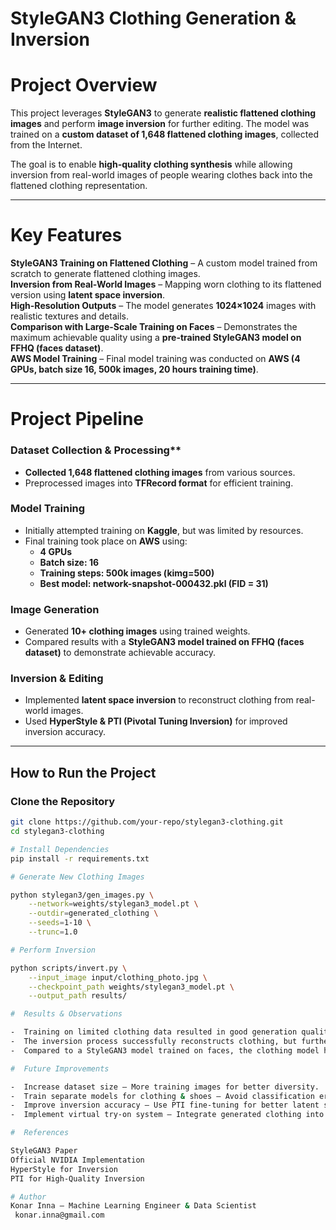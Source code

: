 
# **StyleGAN3 Clothing Generation & Inversion**  

# **Project Overview**  
This project leverages **StyleGAN3** to generate **realistic flattened clothing images** and perform **image inversion** for further editing. The model was trained on a **custom dataset of 1,648 flattened clothing images**, collected from the Internet.  

The goal is to enable **high-quality clothing synthesis** while allowing inversion from real-world images of people wearing clothes back into the flattened clothing representation.  

---

# **Key Features**  
 **StyleGAN3 Training on Flattened Clothing** – A custom model trained from scratch to generate flattened clothing images.  
 **Inversion from Real-World Images** – Mapping worn clothing to its flattened version using **latent space inversion**.  
 **High-Resolution Outputs** – The model generates **1024×1024** images with realistic textures and details.  
 **Comparison with Large-Scale Training on Faces** – Demonstrates the maximum achievable quality using a **pre-trained StyleGAN3 model on FFHQ (faces dataset)**.  
 **AWS Model Training** – Final model training was conducted on **AWS (4 GPUs, batch size 16, 500k images, 20 hours training time)**.  

---

# Project Pipeline 

### Dataset Collection & Processing**  
- **Collected 1,648 flattened clothing images** from various sources.  
- Preprocessed images into **TFRecord format** for efficient training.  

### Model Training  
- Initially attempted training on **Kaggle**, but was limited by resources.  
- Final training took place on **AWS** using:  
  - **4 GPUs**  
  - **Batch size: 16**  
  - **Training steps: 500k images (kimg=500)**  
  - **Best model: network-snapshot-000432.pkl (FID = 31)**  

### Image Generation  
- Generated **10+ clothing images** using trained weights.  
- Compared results with a **StyleGAN3 model trained on FFHQ (faces dataset)** to demonstrate achievable accuracy.  

###  Inversion & Editing  
- Implemented **latent space inversion** to reconstruct clothing from real-world images.  
- Used **HyperStyle & PTI (Pivotal Tuning Inversion)** for improved inversion accuracy.  

---

##  How to Run the Project  

###  Clone the Repository  
```bash
git clone https://github.com/your-repo/stylegan3-clothing.git
cd stylegan3-clothing

# Install Dependencies
pip install -r requirements.txt

# Generate New Clothing Images

python stylegan3/gen_images.py \
    --network=weights/stylegan3_model.pt \
    --outdir=generated_clothing \
    --seeds=1-10 \
    --trunc=1.0

# Perform Inversion

python scripts/invert.py \
    --input_image input/clothing_photo.jpg \
    --checkpoint_path weights/stylegan3_model.pt \
    --output_path results/

#  Results & Observations

-  Training on limited clothing data resulted in good generation quality, but more data would improve diversity.
-  The inversion process successfully reconstructs clothing, but further fine-tuning is needed for best accuracy.
-  Compared to a StyleGAN3 model trained on faces, the clothing model has a lower level of detail but still achieves realistic results.

#  Future Improvements

-  Increase dataset size – More training images for better diversity.
-  Train separate models for clothing & shoes – Avoid classification errors.
-  Improve inversion accuracy – Use PTI fine-tuning for better latent space mapping.
-  Implement virtual try-on system – Integrate generated clothing into a virtual wardrobe.

#  References

StyleGAN3 Paper
Official NVIDIA Implementation
HyperStyle for Inversion
PTI for High-Quality Inversion

# Author
Konar Inna – Machine Learning Engineer & Data Scientist
 konar.inna@gmail.com
